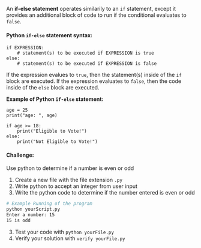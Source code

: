 An **if-else statement** operates similarily to an `if` statement, except it provides an additional block of code to run if the conditional evaluates to `false`.

#### Python `if-else` statement syntax:
```
if EXPRESSION:
	# statement(s) to be executed if EXPRESSION is true
else:
	# statement(s) to be executed if EXPRESSION is false
```
If the expression evalues to `true`, then the statement(s) inside of the `if` block are executed. If the expression evaluates to `false`, then the code inside of the `else` block are executed.

**Example of Python `if-else` statement:**
```
age = 25
print("age: ", age)

if age >= 18:
	print("Eligible to Vote!")
else:
	print("Not Eligible to Vote!")
```

#### Challenge:
Use python to determine if a number is even or odd

1. Create a new file with the file extension `.py`
2. Write python to accept an integer from user input
2. Write the python code to determine if the number entered is even or odd
```bash
# Example Running of the program
python yourScript.py
Enter a number: 15
15 is odd
```
3. Test your code with `python yourFile.py`
4. Verify your solution with `verify yourFile.py`